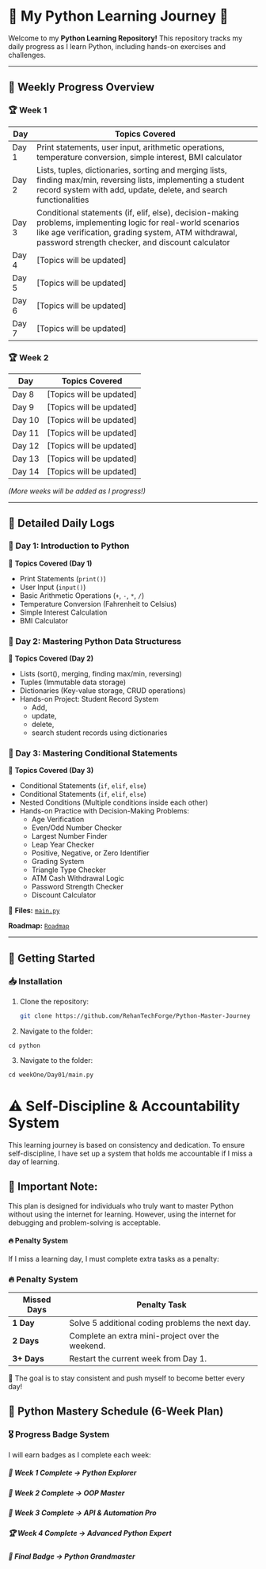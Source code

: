 # 🚀 My Python Learning Journey 🐍

Welcome to my **Python Learning Repository!** This repository tracks my daily progress as I learn Python, including hands-on exercises and challenges.

---

## 📅 Weekly Progress Overview

### 🏆 Week 1

| Day   | Topics Covered                                                                                                                                                                                                           |
| ----- | ------------------------------------------------------------------------------------------------------------------------------------------------------------------------------------------------------------------------ |
| Day 1 | Print statements, user input, arithmetic operations, temperature conversion, simple interest, BMI calculator                                                                                                             |
| Day 2 | Lists, tuples, dictionaries, sorting and merging lists, finding max/min, reversing lists, implementing a student record system with add, update, delete, and search functionalities                                      |
| Day 3 | Conditional statements (if, elif, else), decision-making problems, implementing logic for real-world scenarios like age verification, grading system, ATM withdrawal, password strength checker, and discount calculator |
| Day 4 | [Topics will be updated]                                                                                                                                                                                                 |
| Day 5 | [Topics will be updated]                                                                                                                                                                                                 |
| Day 6 | [Topics will be updated]                                                                                                                                                                                                 |
| Day 7 | [Topics will be updated]                                                                                                                                                                                                 |

### 🏆 Week 2

| Day    | Topics Covered           |
| ------ | ------------------------ |
| Day 8  | [Topics will be updated] |
| Day 9  | [Topics will be updated] |
| Day 10 | [Topics will be updated] |
| Day 11 | [Topics will be updated] |
| Day 12 | [Topics will be updated] |
| Day 13 | [Topics will be updated] |
| Day 14 | [Topics will be updated] |

_(More weeks will be added as I progress!)_

---

## 📌 Detailed Daily Logs

### 📝 Day 1: Introduction to Python

📌 **Topics Covered (Day 1)**

- Print Statements (`print()`)
- User Input (`input()`)
- Basic Arithmetic Operations (`+`, `-`, `*`, `/`)
- Temperature Conversion (Fahrenheit to Celsius)
- Simple Interest Calculation
- BMI Calculator

### 📝 Day 2: Mastering Python Data Structuress

📌 **Topics Covered (Day 2)**

- Lists (sort(), merging, finding max/min, reversing)
- Tuples (Immutable data storage)
- Dictionaries (Key-value storage, CRUD operations)
- Hands-on Project: Student Record System
  - Add,
  - update,
  - delete,
  - search student records using dictionaries

### 📝 Day 3: Mastering Conditional Statements

📌 **Topics Covered (Day 3)**

- Conditional Statements (`if`, `elif`, `else`)
- Conditional Statements (`if`, `elif`, `else`)
- Nested Conditions (Multiple conditions inside each other)
- Hands-on Practice with Decision-Making Problems:
  - Age Verification
  - Even/Odd Number Checker
  - Largest Number Finder
  - Leap Year Checker
  - Positive, Negative, or Zero Identifier
  - Grading System
  - Triangle Type Checker
  - ATM Cash Withdrawal Logic
  - Password Strength Checker
  - Discount Calculator

📂 **Files:** [`main.py`](./weekOne/Day01/main.py)

**Roadmap:** [`Roadmap`](https://chatgpt.com/canvas/shared/67af20fddf9c81919ebb6765e61f237b)

---

## 🚀 Getting Started

### 📥 Installation

1. Clone the repository:
   ```sh
   git clone https://github.com/RehanTechForge/Python-Master-Journey
   ```
2. Navigate to the folder:

```
cd python
```

3. Navigate to the folder:

```
cd weekOne/Day01/main.py
```

# ⚠️ Self-Discipline & Accountability System

This learning journey is based on consistency and dedication. To ensure self-discipline, I have set up a system that holds me accountable if I miss a day of learning.

## 📢 Important Note:

This plan is designed for individuals who truly want to master Python without using the internet for learning. However, using the internet for debugging and problem-solving is acceptable.

#### 🔥 Penalty System

If I miss a learning day, I must complete extra tasks as a penalty:

### 🔥 Penalty System

| Missed Days | Penalty Task                                     |
| ----------- | ------------------------------------------------ |
| **1 Day**   | Solve 5 additional coding problems the next day. |
| **2 Days**  | Complete an extra mini-project over the weekend. |
| **3+ Days** | Restart the current week from Day 1.             |

🚀 The goal is to stay consistent and push myself to become better every day!

## 🏅 Python Mastery Schedule (6-Week Plan)

### 🎖 Progress Badge System

I will earn badges as I complete each week:

##### 🥉 Week 1 Complete → Python Explorer

##### 🥈 Week 2 Complete → OOP Master

##### 🏅 Week 3 Complete → API & Automation Pro

##### 🏆 Week 4 Complete → Advanced Python Expert

##### 🚀 Final Badge → Python Grandmaster
